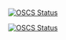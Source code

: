 # 
[![OSCS Status](https://www.oscs1024.com/platform/badge/hyjklmn/mess.svg?size=small)](https://www.oscs1024.com/project/hyjklmn/mess?ref=badge_small)

[![OSCS Status](https://www.oscs1024.com/platform/badge/hyjklmn/mess.svg?size=large)](https://www.oscs1024.com/project/hyjklmn/mess?ref=badge_large)

